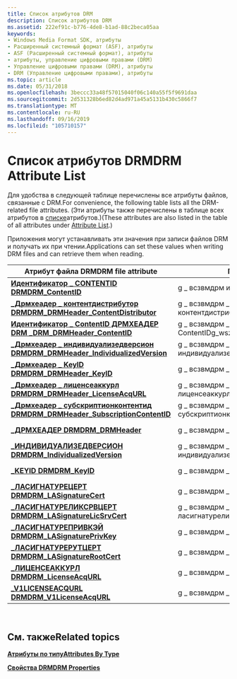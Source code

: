```yaml
---
title: Список атрибутов DRM
description: Список атрибутов DRM
ms.assetid: 222ef91c-b776-4de8-b1ad-88c2beca05aa
keywords:
- Windows Media Format SDK, атрибуты
- Расширенный системный формат (ASF), атрибуты
- ASF (Расширенный системный формат), атрибуты
- атрибуты, управление цифровыми правами (DRM)
- Управление цифровыми правами (DRM), атрибуты
- DRM (Управление цифровыми правами), атрибуты
ms.topic: article
ms.date: 05/31/2018
ms.openlocfilehash: 3beccc33a48f57015040f06c140a55f5f9691daa
ms.sourcegitcommit: 2d531328b6ed82d4ad971a45a5131b430c5866f7
ms.translationtype: MT
ms.contentlocale: ru-RU
ms.lasthandoff: 09/16/2019
ms.locfileid: "105710157"
---
```

# <a name="drm-attribute-list"></a><span data-ttu-id="1198d-109">Список атрибутов DRM</span><span class="sxs-lookup"><span data-stu-id="1198d-109">DRM Attribute List</span></span>

<span data-ttu-id="1198d-110">Для удобства в следующей таблице перечислены все атрибуты файлов, связанные с DRM.</span><span class="sxs-lookup"><span data-stu-id="1198d-110">For convenience, the following table lists all the DRM-related file attributes.</span></span> <span data-ttu-id="1198d-111">(Эти атрибуты также перечислены в таблице всех атрибутов в [списке](attribute-list.md)атрибутов.)</span><span class="sxs-lookup"><span data-stu-id="1198d-111">(These attributes are also listed in the table of all attributes under [Attribute List](attribute-list.md).)</span></span>

<span data-ttu-id="1198d-112">Приложения могут устанавливать эти значения при записи файлов DRM и получать их при чтении.</span><span class="sxs-lookup"><span data-stu-id="1198d-112">Applications can set these values when writing DRM files and can retrieve them when reading.</span></span>



| <span data-ttu-id="1198d-113">Атрибут файла DRM</span><span class="sxs-lookup"><span data-stu-id="1198d-113">DRM file attribute</span></span>                                                                   | <span data-ttu-id="1198d-114">Глобальный идентификатор</span><span class="sxs-lookup"><span data-stu-id="1198d-114">Global identifier</span></span>                             | <span data-ttu-id="1198d-115">Тип данных</span><span class="sxs-lookup"><span data-stu-id="1198d-115">Data type</span></span>             |
|--------------------------------------------------------------------------------------|-----------------------------------------------|-----------------------|
| [<span data-ttu-id="1198d-116">**Идентификатор \_ CONTENTID DRM**</span><span class="sxs-lookup"><span data-stu-id="1198d-116">**DRM\_ContentID**</span></span>](drm-contentid.md)                                              | <span data-ttu-id="1198d-117">g \_ всзвмдрм идентификатор \_ ContentID</span><span class="sxs-lookup"><span data-stu-id="1198d-117">g\_wszWMDRM\_ContentID</span></span>                        | <span data-ttu-id="1198d-118">**\_Строка типа \_ ВМТ**</span><span class="sxs-lookup"><span data-stu-id="1198d-118">**WMT\_TYPE\_STRING**</span></span> |
| [<span data-ttu-id="1198d-119">**\_Дрмхеадер \_ контентдистрибутор DRM**</span><span class="sxs-lookup"><span data-stu-id="1198d-119">**DRM\_DRMHeader\_ContentDistributor**</span></span>](drm-drmheader-contentdistributor.md)       | <span data-ttu-id="1198d-120">g \_ всзвмдрм \_ дрмхеадер \_ контентдистрибутор</span><span class="sxs-lookup"><span data-stu-id="1198d-120">g\_wszWMDRM\_DRMHeader\_ContentDistributor</span></span>    | <span data-ttu-id="1198d-121">**\_Строка типа \_ ВМТ**</span><span class="sxs-lookup"><span data-stu-id="1198d-121">**WMT\_TYPE\_STRING**</span></span> |
| [<span data-ttu-id="1198d-122">**Идентификатор \_ ContentID ДРМХЕАДЕР DRM \_**</span><span class="sxs-lookup"><span data-stu-id="1198d-122">**DRM\_DRMHeader\_ContentID**</span></span>](drm-drmheader-contentid.md)                         | <span data-ttu-id="1198d-123">g \_ всзвмдрм \_ дрмхеадер идентификатор \_ ContentID</span><span class="sxs-lookup"><span data-stu-id="1198d-123">g\_wszWMDRM\_DRMHeader\_ContentID</span></span>             | <span data-ttu-id="1198d-124">**\_Строка типа \_ ВМТ**</span><span class="sxs-lookup"><span data-stu-id="1198d-124">**WMT\_TYPE\_STRING**</span></span> |
| [<span data-ttu-id="1198d-125">**\_Дрмхеадер \_ индивидуализедверсион DRM**</span><span class="sxs-lookup"><span data-stu-id="1198d-125">**DRM\_DRMHeader\_IndividualizedVersion**</span></span>](drm-drmheader-individualizedversion.md) | <span data-ttu-id="1198d-126">g \_ всзвмдрм \_ дрмхеадер \_ индивидуализедверсион</span><span class="sxs-lookup"><span data-stu-id="1198d-126">g\_wszWMDRM\_DRMHeader\_IndividualizedVersion</span></span> | <span data-ttu-id="1198d-127">**\_Строка типа \_ ВМТ**</span><span class="sxs-lookup"><span data-stu-id="1198d-127">**WMT\_TYPE\_STRING**</span></span> |
| [<span data-ttu-id="1198d-128">**\_Дрмхеадер \_ KeyID DRM**</span><span class="sxs-lookup"><span data-stu-id="1198d-128">**DRM\_DRMHeader\_KeyID**</span></span>](drm-drmheader-keyid.md)                                 | <span data-ttu-id="1198d-129">g \_ всзвмдрм \_ дрмхеадер \_ KeyID</span><span class="sxs-lookup"><span data-stu-id="1198d-129">g\_wszWMDRM\_DRMHeader\_KeyID</span></span>                 | <span data-ttu-id="1198d-130">**\_Строка типа \_ ВМТ**</span><span class="sxs-lookup"><span data-stu-id="1198d-130">**WMT\_TYPE\_STRING**</span></span> |
| [<span data-ttu-id="1198d-131">**\_Дрмхеадер \_ лиценсеаккурл DRM**</span><span class="sxs-lookup"><span data-stu-id="1198d-131">**DRM\_DRMHeader\_LicenseAcqURL**</span></span>](drm-drmheader-licenseacqurl.md)                 | <span data-ttu-id="1198d-132">g \_ всзвмдрм \_ дрмхеадер \_ лиценсеаккурл</span><span class="sxs-lookup"><span data-stu-id="1198d-132">g\_wszWMDRM\_DRMHeader\_LicenseAcqURL</span></span>         | <span data-ttu-id="1198d-133">**\_Строка типа \_ ВМТ**</span><span class="sxs-lookup"><span data-stu-id="1198d-133">**WMT\_TYPE\_STRING**</span></span> |
| [<span data-ttu-id="1198d-134">**\_Дрмхеадер \_ субскриптионконтентид DRM**</span><span class="sxs-lookup"><span data-stu-id="1198d-134">**DRM\_DRMHeader\_SubscriptionContentID**</span></span>](drm-drmheader-subscriptioncontentid.md) | <span data-ttu-id="1198d-135">g \_ всзвмдрм \_ дрмхеадер \_ субскриптионконтентид</span><span class="sxs-lookup"><span data-stu-id="1198d-135">g\_wszWMDRM\_DRMHeader\_SubscriptionContentID</span></span> | <span data-ttu-id="1198d-136">**\_Строка типа \_ ВМТ**</span><span class="sxs-lookup"><span data-stu-id="1198d-136">**WMT\_TYPE\_STRING**</span></span> |
| [<span data-ttu-id="1198d-137">**\_ДРМХЕАДЕР DRM**</span><span class="sxs-lookup"><span data-stu-id="1198d-137">**DRM\_DRMHeader**</span></span>](drm-drmheader.md)                                              | <span data-ttu-id="1198d-138">g \_ всзвмдрм \_ дрмхеадер</span><span class="sxs-lookup"><span data-stu-id="1198d-138">g\_wszWMDRM\_DRMHeader</span></span>                        | <span data-ttu-id="1198d-139">**\_Строка типа \_ ВМТ**</span><span class="sxs-lookup"><span data-stu-id="1198d-139">**WMT\_TYPE\_STRING**</span></span> |
| [<span data-ttu-id="1198d-140">**\_ИНДИВИДУАЛИЗЕДВЕРСИОН DRM**</span><span class="sxs-lookup"><span data-stu-id="1198d-140">**DRM\_IndividualizedVersion**</span></span>](drm-individualizedversion.md)                      | <span data-ttu-id="1198d-141">g \_ всзвмдрм \_ индивидуализедверсион</span><span class="sxs-lookup"><span data-stu-id="1198d-141">g\_wszWMDRM\_IndividualizedVersion</span></span>            | <span data-ttu-id="1198d-142">**\_Строка типа \_ ВМТ**</span><span class="sxs-lookup"><span data-stu-id="1198d-142">**WMT\_TYPE\_STRING**</span></span> |
| [<span data-ttu-id="1198d-143">**\_KEYID DRM**</span><span class="sxs-lookup"><span data-stu-id="1198d-143">**DRM\_KeyID**</span></span>](drm-keyid.md)                                                      | <span data-ttu-id="1198d-144">g \_ всзвмдрм \_ KeyID</span><span class="sxs-lookup"><span data-stu-id="1198d-144">g\_wszWMDRM\_KeyID</span></span>                            | <span data-ttu-id="1198d-145">**\_Строка типа \_ ВМТ**</span><span class="sxs-lookup"><span data-stu-id="1198d-145">**WMT\_TYPE\_STRING**</span></span> |
| [<span data-ttu-id="1198d-146">**\_ЛАСИГНАТУРЕЦЕРТ DRM**</span><span class="sxs-lookup"><span data-stu-id="1198d-146">**DRM\_LASignatureCert**</span></span>](drm-lasignaturecert.md)                                  | <span data-ttu-id="1198d-147">g \_ всзвмдрм \_ ласигнатурецерт</span><span class="sxs-lookup"><span data-stu-id="1198d-147">g\_wszWMDRM\_LASignatureCert</span></span>                  | <span data-ttu-id="1198d-148">**\_Строка типа \_ ВМТ**</span><span class="sxs-lookup"><span data-stu-id="1198d-148">**WMT\_TYPE\_STRING**</span></span> |
| [<span data-ttu-id="1198d-149">**\_ЛАСИГНАТУРЕЛИКСРВЦЕРТ DRM**</span><span class="sxs-lookup"><span data-stu-id="1198d-149">**DRM\_LASignatureLicSrvCert**</span></span>](drm-lasignaturelicsrvcert.md)                      | <span data-ttu-id="1198d-150">g \_ всзвмдрм \_ ласигнатуреликсрвцерт</span><span class="sxs-lookup"><span data-stu-id="1198d-150">g\_wszWMDRM\_LASignatureLicSrvCert</span></span>            | <span data-ttu-id="1198d-151">**\_Строка типа \_ ВМТ**</span><span class="sxs-lookup"><span data-stu-id="1198d-151">**WMT\_TYPE\_STRING**</span></span> |
| [<span data-ttu-id="1198d-152">**\_ЛАСИГНАТУРЕПРИВКЭЙ DRM**</span><span class="sxs-lookup"><span data-stu-id="1198d-152">**DRM\_LASignaturePrivKey**</span></span>](drm-lasignatureprivkey.md)                            | <span data-ttu-id="1198d-153">g \_ всзвмдрм \_ ласигнатурепривкэй</span><span class="sxs-lookup"><span data-stu-id="1198d-153">g\_wszWMDRM\_LASignaturePrivKey</span></span>               | <span data-ttu-id="1198d-154">**\_Строка типа \_ ВМТ**</span><span class="sxs-lookup"><span data-stu-id="1198d-154">**WMT\_TYPE\_STRING**</span></span> |
| [<span data-ttu-id="1198d-155">**\_ЛАСИГНАТУРЕРУТЦЕРТ DRM**</span><span class="sxs-lookup"><span data-stu-id="1198d-155">**DRM\_LASignatureRootCert**</span></span>](drm-lasignaturerootcert.md)                          | <span data-ttu-id="1198d-156">g \_ всзвмдрм \_ ласигнатурерутцерт</span><span class="sxs-lookup"><span data-stu-id="1198d-156">g\_wszWMDRM\_LASignatureRootCert</span></span>              | <span data-ttu-id="1198d-157">**\_Строка типа \_ ВМТ**</span><span class="sxs-lookup"><span data-stu-id="1198d-157">**WMT\_TYPE\_STRING**</span></span> |
| [<span data-ttu-id="1198d-158">**\_ЛИЦЕНСЕАККУРЛ DRM**</span><span class="sxs-lookup"><span data-stu-id="1198d-158">**DRM\_LicenseAcqURL**</span></span>](drm-licenseacqurl.md)                                      | <span data-ttu-id="1198d-159">g \_ всзвмдрм \_ лиценсеаккурл</span><span class="sxs-lookup"><span data-stu-id="1198d-159">g\_wszWMDRM\_LicenseAcqURL</span></span>                    | <span data-ttu-id="1198d-160">**\_Строка типа \_ ВМТ**</span><span class="sxs-lookup"><span data-stu-id="1198d-160">**WMT\_TYPE\_STRING**</span></span> |
| [<span data-ttu-id="1198d-161">**\_V1LICENSEACQURL DRM**</span><span class="sxs-lookup"><span data-stu-id="1198d-161">**DRM\_V1LicenseAcqURL**</span></span>](drm-v1licenseacqurl.md)                                  | <span data-ttu-id="1198d-162">g \_ всзвмдрм \_ V1LicenseAcqURL</span><span class="sxs-lookup"><span data-stu-id="1198d-162">g\_wszWMDRM\_V1LicenseAcqURL</span></span>                  | <span data-ttu-id="1198d-163">**\_Строка типа \_ ВМТ**</span><span class="sxs-lookup"><span data-stu-id="1198d-163">**WMT\_TYPE\_STRING**</span></span> |



 

## <a name="related-topics"></a><span data-ttu-id="1198d-164">См. также</span><span class="sxs-lookup"><span data-stu-id="1198d-164">Related topics</span></span>

<dl> <dt>

[<span data-ttu-id="1198d-165">**Атрибуты по типу**</span><span class="sxs-lookup"><span data-stu-id="1198d-165">**Attributes By Type**</span></span>](attributes-by-type.md)
</dt> <dt>

[<span data-ttu-id="1198d-166">**Свойства DRM**</span><span class="sxs-lookup"><span data-stu-id="1198d-166">**DRM Properties**</span></span>](drm-properties.md)
</dt> </dl>

 

 




